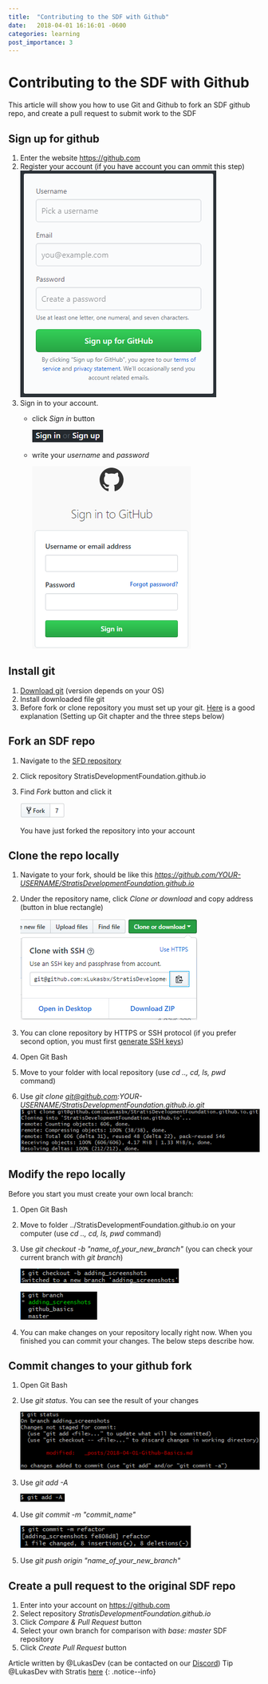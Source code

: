 ```yaml
---
title:  "Contributing to the SDF with Github"
date:   2018-04-01 16:16:01 -0600
categories: learning
post_importance: 3
---
```

# Contributing to the SDF with Github

This article will show you how to use Git and Github to fork an SDF github repo, and create a pull request to submit work to the SDF

## Sign up for github
1. Enter the website https://github.com
2. Register your account (if you have account you can ommit this step)
    ![alt text](/assets/images/register_github.png "register_github")
3. Sign in to your account.
    - click *Sign in* button

        ![alt text](/assets/images/sign_in_button_github.png "sign_in_button_github")

    - write your *username* and *password*

        ![alt text](/assets/images/sign_in_username_password_github.png "sign_in_username_password_github")

## Install git
1. [Download git](https://git-scm.com/downloads) (version depends on your OS)
2. Install downloaded file git
3. Before fork or clone repository you must set up your git. [Here](https://help.github.com/articles/set-up-git/)
   is a good explanation (Setting up Git chapter and the three steps below)

## Fork an SDF repo
1. Navigate to the [SFD repository](https://github.com/StratisDevelopmentFoundation)
2. Click repository StratisDevelopmentFoundation.github.io
3. Find *Fork* button and click it

    ![alt text](/assets/images/fork_button_github.png "fork_button_github")

   You have just forked the repository into your account

## Clone the repo locally
1. Navigate to your fork, should be like this *https://github.com/YOUR-USERNAME/StratisDevelopmentFoundation.github.io*
2. Under the repository name, click *Clone or download* and copy address (button in blue rectangle)

    ![alt text](/assets/images/clone_or_download_button_github.png "clone_or_download_button_github")
3. You can clone repository by HTTPS or SSH protocol (if you prefer second option, you must first [generate SSH keys](https://help.github.com/articles/generating-a-new-ssh-key-and-adding-it-to-the-ssh-agent/))
4. Open Git Bash
5. Move to your folder with local repository (use *cd .., cd, ls, pwd* command)
6. Use *git clone git@github.com:YOUR-USERNAME/StratisDevelopmentFoundation.github.io.git*
    ![alt text](/assets/images/git_clone.png "git_clone")

## Modify the repo locally

Before you start you must create your own local branch:

1. Open Git Bash
2. Move to folder ../StratisDevelopmentFoundation.github.io on your computer (use *cd .., cd, ls, pwd* command)
3. Use *git checkout -b "name_of_your_new_branch"* (you can check your current branch with *git branch*)

    ![alt text](/assets/images/git_checkout_b.png "git_checkout_b")

    ![alt text](/assets/images/git_branch.png "git_branch")

4. You can make changes on your repository locally right now. When you finished you can commit your changes.
   The below steps describe how.

## Commit changes to your github fork
1. Open Git Bash
2. Use *git status*. You can see the result of your changes

    ![alt text](/assets/images/git_status.png "git_status")
3. Use *git add -A*

    ![alt text](/assets/images/git_add_a.png "git_add_ad")
4. Use *git commit -m "commit_name"*

    ![alt text](/assets/images/git_commit.png "git_commit")
5. Use *git push origin "name_of_your_new_branch"*

## Create a pull request to the original SDF repo
1. Enter into your account on https://github.com
2. Select repository *StratisDevelopmentFoundation.github.io*
3. Click *Compare & Pull Request* button
4. Select your own branch for comparison with *base: master* SDF repository
5. Click *Create Pull Request* button

Article written by @LukasDev (can be contacted on our [Discord](/discord/)) Tip @LukasDev with Stratis [here](https://chainz.cryptoid.info/strat/address.dws?Sdyi3wDUV4zMvwLVU4EHby2rK93GjUNUaK)
{: .notice--info}